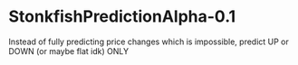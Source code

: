 # StonkfishPredictionAlpha-0.1
Instead of fully predicting price changes which is impossible, predict UP or DOWN (or maybe flat idk) ONLY
